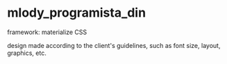 # mlody_programista_din

framework: materialize CSS

design made according to the client's guidelines, such as font size, layout, graphics, etc.
